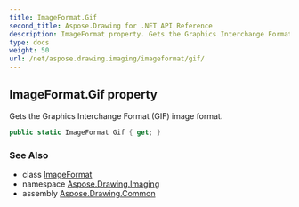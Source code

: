 ```yaml
---
title: ImageFormat.Gif
second_title: Aspose.Drawing for .NET API Reference
description: ImageFormat property. Gets the Graphics Interchange Format GIF image format
type: docs
weight: 50
url: /net/aspose.drawing.imaging/imageformat/gif/
---
```

## ImageFormat.Gif property

Gets the Graphics Interchange Format (GIF) image format.

```csharp
public static ImageFormat Gif { get; }
```

### See Also

* class [ImageFormat](../)
* namespace [Aspose.Drawing.Imaging](../../imageformat/)
* assembly [Aspose.Drawing.Common](../../../)


